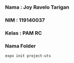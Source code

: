 ### Nama    : Joy Ravelo Tarigan
### NIM     : 119140037
### Kelas   : PAM RC


### Nama Folder
```sh
expo init project-uts
```
